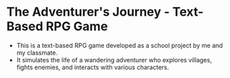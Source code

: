 # The Adventurer's Journey - Text-Based RPG Game
- This is a text-based RPG game developed as a school project by me and my classmate.
- It simulates the life of a wandering adventurer who explores villages, fights enemies, and interacts with various characters.
[](https://i.imgur.com/yiGaS6q.png)
